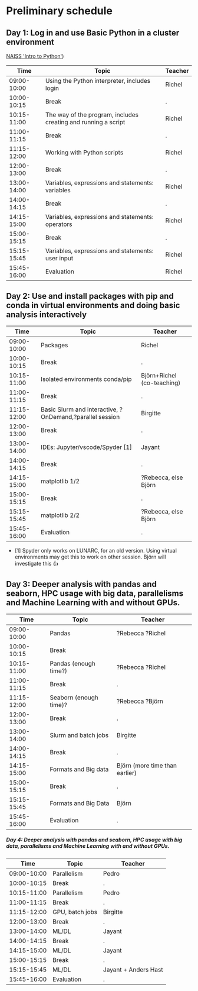 # Preliminary schedule


## Day 1: Log in and use Basic Python in a cluster environment

[NAISS 'Intro to Python'](https://uppmax.github.io/uppmax_intro_python/schedule/))

  
Time        | Topic                                                         |Teacher
------------|---------------------------------------------------------------|-------
09:00-10:00 | Using the Python interpreter, includes login                  |Richel
10:00-10:15 | Break                                                         |.
10:15-11:00 | The way of the program, includes creating and running a script|Richel
11:00-11:15 | Break                                                         |.
11:15-12:00 | Working with Python scripts                                   |Richel
12:00-13:00 | Break                                                         |.
13:00-14:00 | Variables, expressions and statements: variables              |Richel
14:00-14:15 | Break                                                         |.
14:15-15:00 | Variables, expressions and statements: operators              |Richel
15:00-15:15 | Break                                                         |.
15:15-15:45 | Variables, expressions and statements: user input             |Richel
15:45-16:00 | Evaluation                                                    |Richel

## Day 2: Use and install packages with pip and conda in virtual environments and doing basic analysis interactively

Time        | Topic                          |Teacher
------------|--------------------------------|-----------------------
09:00-10:00 | Packages                       | Richel
10:00-10:15 | Break                          |.
10:15-11:00 | Isolated environments conda/pip| Björn+Richel (co-teaching)
11:00-11:15 | Break           |.
11:15-12:00 | Basic Slurm and interactive, ?OnDemand,?parallel session|Birgitte
12:00-13:00 | Break|.
13:00-14:00 | IDEs: Jupyter/vscode/Spyder [1] |Jayant
14:00-14:15 | Break|.
14:15-15:00 | matplotlib 1/2|?Rebecca, else Björn
15:00-15:15 | Break|.
15:15-15:45 | matplotlib 2/2|?Rebecca, else Björn
15:45-16:00 | Evaluation|.

- [1] Spyder only works on LUNARC, for an old version. Using virtual environments may get this to work on other session. Björn will investigate this :+1:

## Day 3: Deeper analysis with pandas and seaborn, HPC usage with big data, parallelisms and Machine Learning with and without GPUs.

Time       | Topic |Teacher
-----------|-----------|-----------------------
09:00-10:00 | Pandas | ?Rebecca ?Richel
10:00-10:15 | Break
10:15-11:00 | Pandas (enough time?)| ?Rebecca  ?Richel
11:00-11:15 | Break|.
11:15-12:00 | Seaborn (enough time)?| ?Rebecca  ?Björn
12:00-13:00 | Break|.
13:00-14:00 | Slurm and batch jobs|Birgitte
14:00-14:15 | Break|.
14:15-15:00 | Formats and Big data |Björn (more time than earlier)
15:00-15:15 | Break|.
15:15-15:45 | Formats and Big Data |Björn
15:45-16:00 | Evaluation|.

##### Day 4: Deeper analysis with pandas and seaborn, HPC usage with big data, parallelisms and Machine Learning with and without GPUs.

Time        | Topic          |Teacher
------------|----------------|--------------------
09:00-10:00 | Parallelism    |Pedro
10:00-10:15 | Break          |.
10:15-11:00 | Parallelism    |Pedro
11:00-11:15 | Break          |.
11:15-12:00 | GPU, batch jobs|Birgitte
12:00-13:00 | Break          |.
13:00-14:00 | ML/DL          |Jayant
14:00-14:15 | Break          |.
14:15-15:00 | ML/DL          |Jayant
15:00-15:15 | Break          |.
15:15-15:45 | ML/DL          |Jayant + Anders Hast
15:45-16:00 | Evaluation     |.
